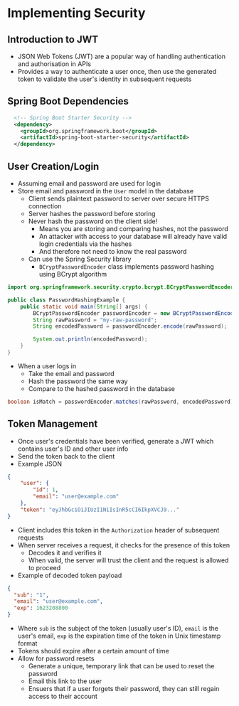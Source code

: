 # Implementing Security

## Introduction to JWT

- JSON Web Tokens (JWT) are a popular way of handling authentication and authorisation in APIs
- Provides a way to authenticate a user once, then use the generated token to validate the user's identity in subsequent requests

## Spring Boot Dependencies

```xml
  <!-- Spring Boot Starter Security -->
  <dependency>
    <groupId>org.springframework.boot</groupId>
    <artifactId>spring-boot-starter-security</artifactId>
  </dependency>


```

## User Creation/Login

- Assuming email and password are used for login
- Store email and password in the `User` model in the database
  - Client sends plaintext password to server over secure HTTPS connection
  - Server hashes the password before storing
  - Never hash the password on the client side!
    - Means you are storing and comparing hashes, not the password
    - An attacker with access to your database will already have valid login credentials via the hashes
    - And therefore not need to know the real password
  - Can use the Spring Security library
    - `BCryptPasswordEncoder` class implements password hashing using BCrypt algorithm

```java
import org.springframework.security.crypto.bcrypt.BCryptPasswordEncoder;

public class PasswordHashingExample {
    public static void main(String[] args) {
        BCryptPasswordEncoder passwordEncoder = new BCryptPasswordEncoder();
        String rawPassword = "my-raw-password";
        String encodedPassword = passwordEncoder.encode(rawPassword);

        System.out.println(encodedPassword);
    }
}
```

- When a user logs in
  - Take the email and password
  - Hash the password the same way
  - Compare to the hashed password in the database

```java
boolean isMatch = passwordEncoder.matches(rawPassword, encodedPassword);
```

## Token Management

- Once user's credentials have been verified, generate a JWT which contains user's ID and other user info
- Send the token back to the client
- Example JSON

```json
{
    "user": {
        "id": 1,
        "email": "user@example.com"
    },
    "token": "eyJhbGciOiJIUzI1NiIsInR5cCI6IkpXVCJ9..."
}
```

- Client includes this token in the `Authorization` header of subsequent requests
- When server receives a request, it checks for the presence of this token
  - Decodes it and verifies it
  - When valid, the server will trust the client and the request is allowed to proceed
- Example of decoded token payload

```json
{
  "sub": "1",
  "email": "user@example.com",
  "exp": 1623208800
}
```

- Where `sub` is the subject of the token (usually user's ID), `email` is the user's email, `exp` is the expiration time of the token in Unix timestamp format
- Tokens should expire after a certain amount of time
- Allow for password resets
  - Generate a unique, temporary link that can be used to reset the password
  - Email this link to the user
  - Ensuers that if a user forgets their password, they can still regain access to their account
